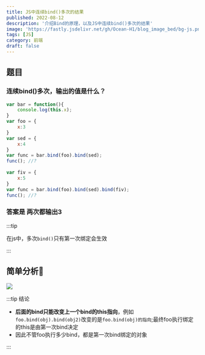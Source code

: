 ```yaml
---
title: JS中连续bind()多次的结果
published: 2022-08-12
description: '介绍Bind的原理，以及JS中连续bind()多次的结果'
image: 'https://fastly.jsdelivr.net/gh/Ocean-H1/blog_image_bed/bg-js.png'
tags: [JS]
category: 前端
draft: false 
---
```


## 题目

### 连续bind()多次，输出的值是什么？

```javascript
var bar = function(){
    console.log(this.x);
}
var foo = {
    x:3
}
var sed = {
    x:4
}
var func = bar.bind(foo).bind(sed);
func(); //?
 
var fiv = {
    x:5
}
var func = bar.bind(foo).bind(sed).bind(fiv);
func(); //?
```

### 答案是 两次都输出3

:::tip

在js中，多次`bind()`只有第一次绑定会生效

:::

## 简单分析:key:

![](https://img-blog.csdnimg.cn/bc3da44fa2d048528171944cfde800a4.png#pic_center)

:::tip 结论

* **后面的bind只能改变上一个bind的this指向**，例如`foo.bind(obj).bind(obj2)`改变的是`foo.bind(obj)的指向`;最终foo执行绑定的this是由第一次bind决定
* 因此不管foo执行多少bind，都是第一次bind绑定的对象

:::